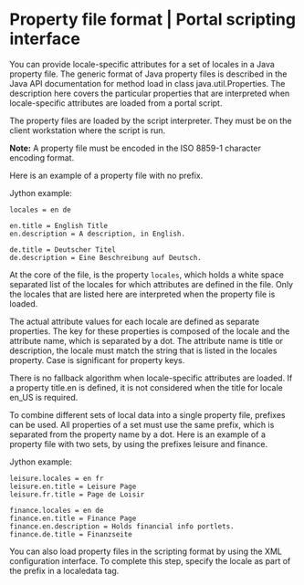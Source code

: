 # Property file format \| Portal scripting interface

You can provide locale-specific attributes for a set of locales in a Java property file. The generic format of Java property files is described in the Java API documentation for method load in class java.util.Properties. The description here covers the particular properties that are interpreted when locale-specific attributes are loaded from a portal script.

The property files are loaded by the script interpreter. They must be on the client workstation where the script is run.

**Note:** A property file must be encoded in the ISO 8859-1 character encoding format.

Here is an example of a property file with no prefix.

Jython example:

```
locales = en de

en.title = English Title
en.description = A description, in English.

de.title = Deutscher Titel
de.description = Eine Beschreibung auf Deutsch.
```

At the core of the file, is the property `locales`, which holds a white space separated list of the locales for which attributes are defined in the file. Only the locales that are listed here are interpreted when the property file is loaded.

The actual attribute values for each locale are defined as separate properties. The key for these properties is composed of the locale and the attribute name, which is separated by a dot. The attribute name is title or description, the locale must match the string that is listed in the locales property. Case is significant for property keys.

There is no fallback algorithm when locale-specific attributes are loaded. If a property title.en is defined, it is not considered when the title for locale en\_US is required.

To combine different sets of local data into a single property file, prefixes can be used. All properties of a set must use the same prefix, which is separated from the property name by a dot. Here is an example of a property file with two sets, by using the prefixes leisure and finance.

Jython example:

```
leisure.locales = en fr
leisure.en.title = Leisure Page
leisure.fr.title = Page de Loisir

finance.locales = en de
finance.en.title = Finance Page
finance.en.description = Holds financial info portlets.
finance.de.title = Finanzseite
```

You can also load property files in the scripting format by using the XML configuration interface. To complete this step, specify the locale as part of the prefix in a localedata tag.


